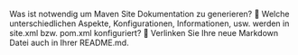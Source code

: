 Was ist notwendig um Maven Site Dokumentation zu generieren?
 Welche unterschiedlichen Aspekte, Konfigurationen, Informationen, usw.
werden in site.xml bzw. pom.xml konfiguriert?
 Verlinken Sie Ihre neue Markdown Datei auch in Ihrer README.md.